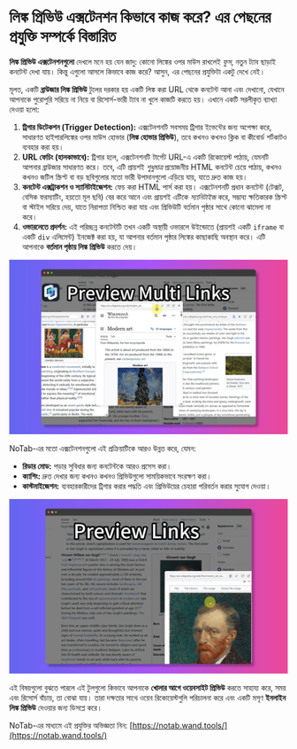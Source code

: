 # লিঙ্ক প্রিভিউ এক্সটেনশন কিভাবে কাজ করে? এর পেছনের প্রযুক্তি সম্পর্কে বিস্তারিত

**লিঙ্ক প্রিভিউ এক্সটেনশনগুলো** দেখলে মনে হয় যেন জাদু: কোনো লিঙ্কের ওপর মাউস রাখলেই *ফুস*, নতুন ট্যাব ছাড়াই কনটেন্ট দেখা যায়। কিন্তু এগুলো আসলে কিভাবে কাজ করে? আসুন, এর পেছনের প্রযুক্তিটা একটু দেখে নেই।

মূলত, একটি **ব্রাউজার লিঙ্ক প্রিভিউ** টুলের দরকার হয় একটি লিঙ্ক করা URL থেকে কনটেন্ট আনা এবং দেখানো, যেখানে আপনাকে পুরোপুরি সরিয়ে না নিয়ে বা রিসোর্স-ভারী ট্যাব না খুলে কাজটি করতে হয়। এখানে একটি সরলীকৃত ব্যাখ্যা দেওয়া হলো:

1.  **ট্রিগার ডিটেকশন (Trigger Detection):** এক্সটেনশনটি সবসময় ট্রিগার ইভেন্টের জন্য অপেক্ষা করে, সাধারণত হাইপারলিঙ্কের ওপর মাউস হোভার (**লিঙ্ক হোভার প্রিভিউ**), তবে কখনও কখনও ক্লিক বা কীবোর্ড শর্টকাটও ব্যবহার করা হয়।
2.  **URL ফেচিং (হালকাভাবে):** ট্রিগার হলে, এক্সটেনশনটি টার্গেট URL-এ একটি রিকোয়েস্ট পাঠায়, যেমনটি আপনার ব্রাউজার সাধারণত করে। তবে, এটি প্রায়শই *শুধুমাত্র* প্রয়োজনীয় HTML কনটেন্ট চেয়ে পাঠায়, কখনও কখনও জটিল স্ক্রিপ্ট বা বড় ছবিগুলোর মতো ভারী উপাদানগুলো এড়িয়ে যায়, যাতে দ্রুত কাজ হয়।
3.  **কনটেন্ট এক্সট্রাকশন ও স্যানিটাইজেশন:** ফেচ করা HTML পার্স করা হয়। এক্সটেনশনটি প্রধান কনটেন্ট (টেক্সট, বেসিক ফরম্যাটিং, হয়তো মূল ছবি) বের করে আনে এবং প্রায়শই এটিকে *স্যানিটাইজ* করে, সম্ভাব্য ক্ষতিকারক স্ক্রিপ্ট বা স্টাইল সরিয়ে দেয়, যাতে নিরাপত্তা নিশ্চিত করা যায় এবং প্রিভিউটি বর্তমান পৃষ্ঠার সাথে কোনো ঝামেলা না করে।
4.  **ওভারলেতে প্রদর্শন:** এই পরিচ্ছন্ন কনটেন্টটি তখন একটি অস্থায়ী ওভারলে উইন্ডোতে (প্রায়শই একটি `iframe` বা একটি `div` এলিমেন্ট) ইনজেক্ট করা হয়, যা আপনার বর্তমান পৃষ্ঠার লিঙ্কের কাছাকাছি অবস্থান করে। এটি আপনাকে **বর্তমান পৃষ্ঠায় লিঙ্ক প্রিভিউ** করতে দেয়।

![লিঙ্ক প্রিভিউ প্রক্রিয়ার ডায়াগ্রাম - ধারণাগত](../images/notab1.png) <!-- Conceptual image -->

NoTab-এর মতো এক্সটেনশনগুলো এই প্রক্রিয়াটিকে আরও উন্নত করে, যেমন:
*   **রিডার মোড:** পড়ার সুবিধার জন্য কনটেন্টকে আরও প্রসেস করা।
*   **ক্যাশিং:** দ্রুত দেখার জন্য কখনও কখনও প্রিভিউগুলো সাময়িকভাবে সংরক্ষণ করা।
*   **কাস্টমাইজেশন:** ব্যবহারকারীদের ট্রিগার করার পদ্ধতি এবং প্রিভিউয়ের চেহারা পরিবর্তন করার সুযোগ দেওয়া।

![NoTab এর ইন্টারফেস](../images/notab2.png)

এই বিষয়গুলো বুঝতে পারলে এই টুলগুলো কিভাবে আপনাকে **খোলার আগে ওয়েবসাইট প্রিভিউ** করতে সাহায্য করে, সময় এবং রিসোর্স বাঁচায়, তা বোঝা যায়। তারা দক্ষতার সাথে ওয়েব রিকোয়েস্টগুলি পরিচালনা করে এবং একটি মসৃণ **ইনলাইন লিঙ্ক প্রিভিউ** দেওয়ার জন্য ডিসপ্লে করে।

NoTab-এর মাধ্যমে এই প্রযুক্তির অভিজ্ঞতা নিন: [https://notab.wand.tools/](https://notab.wand.tools/)